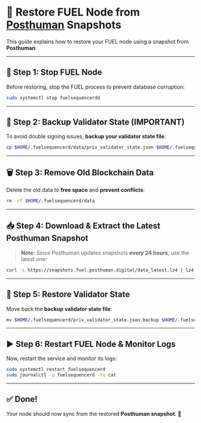 # 🚀 Restore FUEL Node from [Posthuman](https://snapshots.fuel.posthuman.digital/) Snapshots

This guide explains how to restore your FUEL node using a snapshot from **Posthuman**.

---

## **🛑 Step 1: Stop FUEL Node**
Before restoring, stop the FUEL process to prevent database corruption:

```bash
sudo systemctl stop fuelsequencerdd
```

---

## **📌 Step 2: Backup Validator State (IMPORTANT)**
To avoid double signing issues, **backup your validator state file**:

```bash
cp $HOME/.fuelsequencerd/data/priv_validator_state.json $HOME/.fuelsequencerd/priv_validator_state.json.backup
```

---

## **🗑 Step 3: Remove Old Blockchain Data**
Delete the old data to **free space** and **prevent conflicts**:

```bash
rm -rf $HOME/.fuelsequencerd/data
```

---

## **📥 Step 4: Download & Extract the Latest Posthuman Snapshot**
> **Note:** Since Posthuman updates snapshots **every 24 hours**, use the latest one:

```bash
curl -L https://snapshots.fuel.posthuman.digital/data_latest.lz4 | lz4 -dc - | tar -xf - -C $HOME/.fuelsequencerd
```



---

## **📂 Step 5: Restore Validator State**
Move back the **backup validator state file**:

```bash
mv $HOME/.fuelsequencerd/priv_validator_state.json.backup $HOME/.fuelsequencerd/data/priv_validator_state.json
```

---

## **▶️ Step 6: Restart FUEL Node & Monitor Logs**
Now, restart the service and monitor its logs:

```bash
sudo systemctl restart fuelsequencerd
sudo journalctl -u fuelsequencerd -fo cat
```

---

## **✅ Done!**
Your node should now sync from the restored **Posthuman snapshot**. 🚀 
